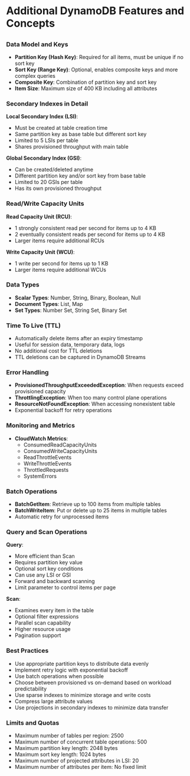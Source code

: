 # Additional DynamoDB Features and Concepts

##

### Data Model and Keys

* **Partition Key (Hash Key)**: Required for all items, must be unique if no sort key
* **Sort Key (Range Key)**: Optional, enables composite keys and more complex queries
* **Composite Key**: Combination of partition key and sort key
* **Item Size**: Maximum size of 400 KB including all attributes

### Secondary Indexes in Detail

**Local Secondary Index (LSI)**:

* Must be created at table creation time
* Same partition key as base table but different sort key
* Limited to 5 LSIs per table
* Shares provisioned throughput with main table

**Global Secondary Index (GSI)**:

* Can be created/deleted anytime
* Different partition key and/or sort key from base table
* Limited to 20 GSIs per table
* Has its own provisioned throughput

### Read/Write Capacity Units

**Read Capacity Unit (RCU)**:

* 1 strongly consistent read per second for items up to 4 KB
* 2 eventually consistent reads per second for items up to 4 KB
* Larger items require additional RCUs

**Write Capacity Unit (WCU)**:

* 1 write per second for items up to 1 KB
* Larger items require additional WCUs

### Data Types

* **Scalar Types**: Number, String, Binary, Boolean, Null
* **Document Types**: List, Map
* **Set Types**: Number Set, String Set, Binary Set

### Time To Live (TTL)

* Automatically delete items after an expiry timestamp
* Useful for session data, temporary data, logs
* No additional cost for TTL deletions
* TTL deletions can be captured in DynamoDB Streams

### Error Handling

* **ProvisionedThroughputExceededException**: When requests exceed provisioned capacity
* **ThrottlingException**: When too many control plane operations
* **ResourceNotFoundException**: When accessing nonexistent table
* Exponential backoff for retry operations

### Monitoring and Metrics

* **CloudWatch Metrics**:
  * ConsumedReadCapacityUnits
  * ConsumedWriteCapacityUnits
  * ReadThrottleEvents
  * WriteThrottleEvents
  * ThrottledRequests
  * SystemErrors

### Batch Operations

* **BatchGetItem**: Retrieve up to 100 items from multiple tables
* **BatchWriteItem**: Put or delete up to 25 items in multiple tables
* Automatic retry for unprocessed items

### Query and Scan Operations

**Query**:

* More efficient than Scan
* Requires partition key value
* Optional sort key conditions
* Can use any LSI or GSI
* Forward and backward scanning
* Limit parameter to control items per page

**Scan**:

* Examines every item in the table
* Optional filter expressions
* Parallel scan capability
* Higher resource usage
* Pagination support

### Best Practices

* Use appropriate partition keys to distribute data evenly
* Implement retry logic with exponential backoff
* Use batch operations when possible
* Choose between provisioned vs on-demand based on workload predictability
* Use sparse indexes to minimize storage and write costs
* Compress large attribute values
* Use projections in secondary indexes to minimize data transfer

### Limits and Quotas

* Maximum number of tables per region: 2500
* Maximum number of concurrent table operations: 500
* Maximum partition key length: 2048 bytes
* Maximum sort key length: 1024 bytes
* Maximum number of projected attributes in LSI: 20
* Maximum number of attributes per item: No fixed limit
